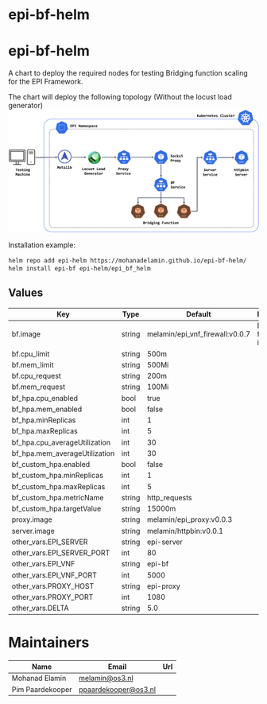 # epi-bf-helm

# epi-bf-helm

A chart to deploy the required nodes for testing Bridging function scaling for the EPI Framework.

The chart will deploy the following topology (Without the locust load generator)
![setup](https://raw.githubusercontent.com/mohanadelamin/epi-bf-helm/main/Setup.png)

Installation example:
```console
helm repo add epi-helm https://mohanadelamin.github.io/epi-bf-helm/
helm install epi-bf epi-helm/epi_bf_helm
```

## Values

| Key | Type | Default | Description |
|-----|------|---------|-------------|
| bf.image | string | melamin/epi_vnf_firewall:v0.0.7 | Bridging function image |
| bf.cpu_limit | string | 500m | |
| bf.mem_limit | string | 500Mi | |
| bf.cpu_request | string | 200m | |
| bf.mem_request | string | 100Mi | |
| bf_hpa.cpu_enabled | bool | true | |
| bf_hpa.mem_enabled | bool | false | |
| bf_hpa.minReplicas | int | 1 | |
| bf_hpa.maxReplicas | int | 5 | |
| bf_hpa.cpu_averageUtilization | int | 30 | |
| bf_hpa.mem_averageUtilization | int | 30 | |
| bf_custom_hpa.enabled | bool | false | |
| bf_custom_hpa.minReplicas | int | 1 | |
| bf_custom_hpa.maxReplicas | int | 5 | |
| bf_custom_hpa.metricName | string | http_requests | |
| bf_custom_hpa.targetValue | string | 15000m | |
| proxy.image | string | melamin/epi_proxy:v0.0.3 | |
| server.image | string | melamin/httpbin:v0.0.1 | |
| other_vars.EPI_SERVER | string | epi-server | |
| other_vars.EPI_SERVER_PORT | int | 80 | |
| other_vars.EPI_VNF | string | epi-bf | |
| other_vars.EPI_VNF_PORT | int | 5000 | |
| other_vars.PROXY_HOST | string | epi-proxy| |
| other_vars.PROXY_PORT| int | 1080 | |
| other_vars.DELTA | string | 5.0 | |

# Maintainers
| Name | Email | Url |
| ---- | ------ | --- |
| Mohanad Elamin| melamin@os3.nl |  |
| Pim Paardekooper| ppaardekooper@os3.nl|  |
